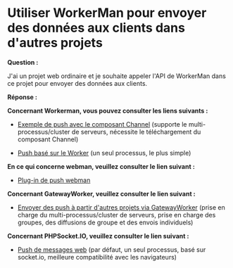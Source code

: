 # Utiliser WorkerMan pour envoyer des données aux clients dans d'autres projets

**Question :**

J'ai un projet web ordinaire et je souhaite appeler l'API de WorkerMan dans ce projet pour envoyer des données aux clients.

**Réponse :**

**Concernant Workerman, vous pouvez consulter les liens suivants :**

- [Exemple de push avec le composant Channel](../components/channel-examples.md) (supporte le multi-processus/cluster de serveurs, nécessite le téléchargement du composant Channel)

- [Push basé sur le Worker](https://www.workerman.net/q/508) (un seul processus, le plus simple)

**En ce qui concerne webman, veuillez consulter le lien suivant :**

- [Plug-in de push webman](https://www.workerman.net/plugin/2)

**Concernant GatewayWorker, veuillez consulter le lien suivant :**

- [Envoyer des push à partir d'autres projets via GatewayWorker](https://www.workerman.net/doc/gateway-worker/push-in-other-project.html) (prise en charge du multi-processus/cluster de serveurs, prise en charge des groupes, des diffusions de groupe et des envois individuels)

**Concernant PHPSocket.IO, veuillez consulter le lien suivant :**

- [Push de messages web](https://www.workerman.net/web-sender) (par défaut, un seul processus, basé sur socket.io, meilleure compatibilité avec les navigateurs)

